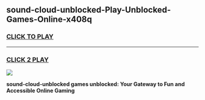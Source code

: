 
## sound-cloud-unblocked-Play-Unblocked-Games-Online-x408q
<h3>
<a href="https://premium76.site?title=sound-cloud-unblocked&ref=25A">CLICK TO PLAY</a></h3>
<hr>

<h3>
<a href="https://premium76.site?title=sound-cloud-unblocked&ref=25A">CLICK 2 PLAY</a>
  
</h3>

<a href="https://premium76.site?title=sound-cloud-unblocked&ref=25A"><img src="https://clearcache.store/games.png"></a>


**sound-cloud-unblocked games unblocked: Your Gateway to Fun and Accessible Online Gaming**
